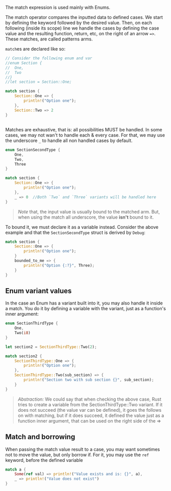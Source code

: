 The match expression is used mainly with Enums. 

The match operator compares the inputted data to defined cases. We start by defining the keyword followed by the desired value. Then, on each following (inside its scope) line we handle the cases by defining the case value and the resulting function, return, etc, on the right of an arrow ``=>``.
These matches, are called patterns arms.

``match``es are declared like so:
```rust 
// Consider the following enum and var
//enum Section {
//	One,
//	Two
//}
//let section = Section::One;

match section {
	Section::One => {
		println!("Option one");
	},
	Section::Two => 2
}
```

##
Matches are exhaustive, that is: all possibilities MUST be handled. 
In some cases, we may not wan't to handle each & every case. For that, we may use the underscore ``_`` to handle all non handled cases by default.

```rust
enum SectionSecondType {
	One,
	Two,
	Three
}

match section {
	Section::One => {
		println!("Option one");
	},
	_ => 0  //Both `Two` and `Three` variants will be handled here
}
```

> _Note_ that, the input value is usually bound to the matched arm. But, when using the match all underscore, the value **isn't** bound to it. 

To bound it, we must declare it as a variable instead. Consider the above example and that the ``SectionSecondType`` struct is derived by ``Debug``:
```rust
match section {
	Section::One => {
		println!("Option one");
	}
	bounded_to_me => {
		println!("Option {:?}", Three);
	}
}
```

## Enum variant values
In the case an Enum has a variant built into it, you may also handle it inside a match. You do it by defining a variable with the variant, just as a function's inner argument:
```rust
enum SectionThirdType {
	One,
	Two(i8)
}

let section2 = SectionThirdType::Two(2);

match section2 {
	SectionThirdType::One => {
		println!("Option one");
	},
	SectionThirdType::Two(sub_section) => {
		println!("Section two with sub section {}", sub_section);
	}
}
```

> _Abstraction:_ We could say that when checking the above case, Rust tries to create a variable from the SectionThirdType::Two variant. If it does not succeed (the value var can be defined), it goes the follows on with matching, but if it does succeed, it defined the value just as a function inner argument, that can be used on the right side of the =>

## Match and borrowing
When passing the match value result to a case, you may want sometimes not to move the value, but only borrow if. For it, you may use the ``ref`` keyword, before the defined variable

```rust
match a {
	Some(ref val) => println!("Value exists and is: {}", a),
	_ => println!("Value does not exist")
}
```
